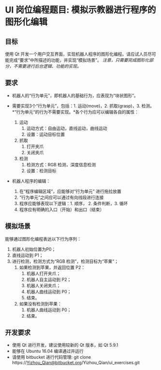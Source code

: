 # UI 岗位编程题目: 模拟示教器进行程序的图形化编辑

## 目标
使用 Qt 开发一个用户交互界面，实现机器人程序的图形化编程。请应试人员尽可能完成“要求”中所描述的功能，并实现“模拟场景”。
*注意，只需要完成图形化部分，不需要进行后台逻辑、功能的实现。*

## 要求
* 机器人的“行为单元”，即机器人的基础行为，应表现为“块状图形”。

* 需要实现3个“行为单元”，包括：1. 运动(move)，2. 抓取(grasp)，3. 检测。*“行为单元“的行为不需要实现。*各个行为应可以编辑各自的属性：
	1. 运动
		1. 运动方式：自由运动，直线运动，曲线运动
		2. 设置：运动目标位置
	2.  抓取
		1. 打开夹爪
		2. 关闭夹爪
	3. 检测
		1. 检测方式：RGB 检测，深度信息检测
		2. 设置：检测目标

* 机器人程序的编辑：
	1. 在“程序编辑区域”，应能够对“行为单元” 进行拖拉放置
	2. “行为单元”之间应可以通过有向线段进行连接
	3. 程序应能够表现以下逻辑：1. 顺序， 2. 条件判断，3. 循环
	4. 程序应有明确的入口（开始）和出口（结束）


## 模拟场景
能够通过图形化编程表达以下行为序列：
1. 机器人初始位置为P0；
2. 直线运动到 P1；
3. 进行检测，检测方式为“RGB 检测”，检测目标为“苹果”；
	1. 如果检测到苹果，并返回位置 P2：
		1. 机器人打开夹爪；
		2. 机器人自主运动到 P2；
		3. 机器人关闭夹爪；
		4. 机器人曲线运动到 P0；
		5. 结束。
	2. 如果没有检测到苹果：
		1. 机器人曲线运动到 P0；
		2. 结束。

## 开发要求
* 使用 Qt 进行开发，建议使用较新的 Qt 版本，如 Qt 5.9.1 
* 能够在 Ubuntu 16.04 编译通过并运行
* 请使用 bitbucket 进行代码管理: git clone https://Yizhou_Qian@bitbucket.org/Yizhou_Qian/ui_exercises.git


